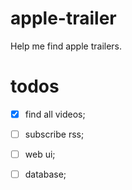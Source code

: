 # apple-trailer

Help me find apple trailers.

# todos
- [x] find all videos;
- [ ] subscribe rss;
- [ ] web ui;
- [ ] database;

